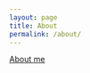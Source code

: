 ```yaml
---
layout: page
title: About
permalink: /about/
---
```


<a href= "https://007aniketkumar.github.io/">About me</a>

